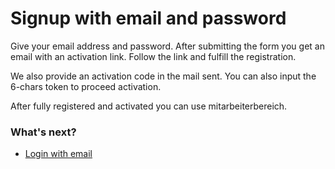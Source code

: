 # Signup with email and password

Give your email address and password. After submitting the form you get an email with an activation link. Follow the link and fulfill the registration.

We also provide an activation code in the mail sent. You can also input the 6-chars token to proceed activation.

After fully registered and activated you can use mitarbeiterbereich.

### What's next?

- [Login with email](login-with-email.md)
